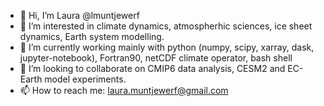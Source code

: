 - 👋 Hi, I’m Laura @lmuntjewerf
- 👀 I’m interested in climate dynamics, atmospherhic sciences, ice sheet dynamics, Earth system modelling. 
- 🌱 I’m currently working mainly with python (numpy, scipy, xarray, dask, jupyter-notebook), Fortran90, netCDF climate operator, bash shell 
- 💞️ I’m looking to collaborate on CMIP6 data analysis, CESM2 and EC-Earth model experiments. 
- 📫 How to reach me: laura.muntjewerf@gmail.com

<!---
lmuntjewerf/lmuntjewerf is a ✨ special ✨ repository because its `README.md` (this file) appears on your GitHub profile.
You can click the Preview link to take a look at your changes.
--->
